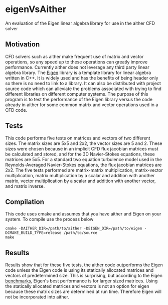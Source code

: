 # eigenVsAither
An evaluation of the Eigen linear algebra library for use in the aither CFD solver

## Motivation
CFD solvers such as aither make frequent use of matrix and vector operations, so any speed up to these operations can greatly improve performance. Currently aither does not leverage any third party linear algebra library. The [Eigen](http://eigen.tuxfamily.org/index.php?title=Main_Page) library is a template library for linear algebra written in C++. It is widely used and has the benefits of being header only so there is no need to link to a library. It can also be distributed with project source code which can alleviate the problems associated with trying to find different libraries on different computer systems. The purpose of this program is to test the performance of the Eigen library versus the code already in aither for some common matrix and vector operations used in a CFD code.

## Tests
This code performs five tests on matrices and vectors of two different sizes. The matrix sizes are 5x5 and 2x2, the vector sizes are 5 and 2. These sizes were chosen because in an implicit CFD flux jacobian matrices must be calculated and stored, and for the 3D Navier-Stokes equations, these matrices are 5x5. For a standard two equation turbulence model used in the Reynolds-Averaged Navier-Stokes equations, the flux jacobian matrices are 2x2. The five tests performed are matrix-matrix multiplication, matrix-vector multiplication, matrix multiplication by a scalar and addition with another matrix, vector multiplication by a scalar and addition with another vector, and matrix inverse.

## Compilation
This code uses cmake and assumes that you have aither and Eigen on your system. To compile use the process below

```(bash)
cmake -DAITHER_DIR=/path/to/aither -DEIGEN_DIR=/path/to/eigen -DCMAKE_BUILD_TYPE=release /path/to/source
make
```
## Results
Results show that for these five tests, the aither code outperforms the Eigen code unless the Eigen code is using its statically allocated matrices and vectors of predetermined size. This is surprising, but according to the Eigen [benchmarks](http://eigen.tuxfamily.org/index.php?title=Benchmark), Eigen's best performance is for larger sized matrices. Using the statically allocated matrices and vectors is not an option for eigen because these matrix sizes are determined at run time. Therefore Eigen will not be incorporated into aither.

